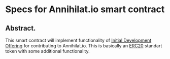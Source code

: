 # Specs for Annihilat.io smart contract

## Abstract.

This smart contract will implement functionality of [Initial Development Offering](README.md) for contributing to Annihilat.io. This is basically an [ERC20](https://theethereum.wiki/w/index.php/ERC20_Token_Standard) standart token with some additional functionality.
